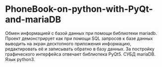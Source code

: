 # PhoneBook-on-python-with-PyQt-and-mariaDB
Обмен информацией с базой данных при помощи библиотеки mariadb. Проект демонстрирует как при помощи SQL запросов к базе данных выводить на экран десктопного приложения информацию, редактировать её и записывать обратно в базу данных. За постройку графического интерфейса отвечает библиотека PyQt5. СУБД mariaDB. Язык python3. 
